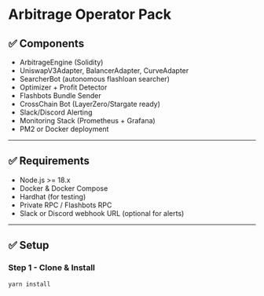 # Arbitrage Operator Pack

## ✅ Components
- ArbitrageEngine (Solidity)
- UniswapV3Adapter, BalancerAdapter, CurveAdapter
- SearcherBot (autonomous flashloan searcher)
- Optimizer + Profit Detector
- Flashbots Bundle Sender
- CrossChain Bot (LayerZero/Stargate ready)
- Slack/Discord Alerting
- Monitoring Stack (Prometheus + Grafana)
- PM2 or Docker deployment

---

## ✅ Requirements
- Node.js >= 18.x
- Docker & Docker Compose
- Hardhat (for testing)
- Private RPC / Flashbots RPC
- Slack or Discord webhook URL (optional for alerts)

---

## ✅ Setup

### Step 1 - Clone & Install
```bash
yarn install

